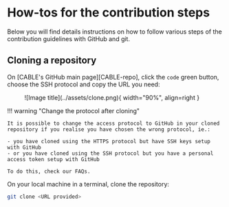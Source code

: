 # How-tos for the contribution steps

Below you will find details instructions on how to follow various steps of the contribution guidelines with GitHub and git.

## Cloning a repository

On [CABLE's GitHub main page][CABLE-repo], click the `code` green button, choose the SSH protocol and copy the URL you need:
<figure markdown>
  ![Image title](../assets/clone.png){ width="90%", align=right }
</figure>
!!! warning "Change the protocol after cloning"

    It is possible to change the access protocol to GitHub in your cloned repository if you realise you have chosen the wrong protocol, ie.:
    
    - you have cloned using the HTTPS protocol but have SSH keys setup with GitHub
    - or you have cloned using the SSH protocol but you have a personal access token setup with GitHub

    To do this, check our FAQs. 

On your local machine in a terminal, clone the repository:

```bash
git clone <URL provided>
```
